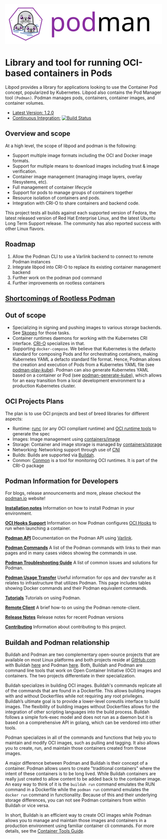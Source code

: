 ![PODMAN logo](logo/podman-logo-source.svg)

# Library and tool for running OCI-based containers in Pods

Libpod provides a library for applications looking to use the Container Pod concept,
popularized by Kubernetes.  Libpod also contains the Pod Manager tool `(Podman)`. Podman manages pods, containers, container images, and container volumes.

* [Latest Version: 1.2.0](https://github.com/containers/libpod/releases/latest)
* [Continuous Integration:](contrib/cirrus/README.md) [![Build Status](https://api.cirrus-ci.com/github/containers/libpod.svg)](https://cirrus-ci.com/github/containers/libpod/master)

## Overview and scope

At a high level, the scope of libpod and podman is the following:

* Support multiple image formats including the OCI and Docker image formats.
* Support for multiple means to download images including trust & image verification.
* Container image management (managing image layers, overlay filesystems, etc).
* Full management of container lifecycle
* Support for pods to manage groups of containers together
* Resource isolation of containers and pods.
* Integration with CRI-O to share containers and backend code.

This project tests all builds against each supported version of Fedora, the latest released version of Red Hat Enterprise Linux, and the latest Ubuntu Long Term Support release. The community has also reported success with other Linux flavors.

## Roadmap

1. Allow the Podman CLI to use a Varlink backend to connect to remote Podman instances
1. Integrate libpod into CRI-O to replace its existing container management backend
1. Further work on the podman pod command
1. Further improvements on rootless containers

## [Shortcomings of Rootless Podman](https://github.com/containers/libpod/blob/master/rootless.md)

## Out of scope

* Specializing in signing and pushing images to various storage backends.
  See [Skopeo](https://github.com/containers/skopeo/) for those tasks.
* Container runtimes daemons for working with the Kubernetes CRI interface.
  [CRI-O](https://github.com/kubernetes-sigs/cri-o) specializes in that.
* Supporting `docker-compose`.  We believe that Kubernetes is the defacto
  standard for composing Pods and for orchestrating containers, making
  Kubernetes YAML a defacto standard file format. Hence, Podman allows the
  creation and execution of Pods from a Kubernetes YAML file (see
  [podman-play-kube](https://github.com/containers/libpod/blob/master/docs/podman-play-kube.1.md)).
  Podman can also generate Kubernetes YAML based on a container or Pod (see
  [podman-generate-kube](https://github.com/containers/libpod/blob/master/docs/podman-generate-kube.1.md)),
  which allows for an easy transition from a local development environment
  to a production Kubernetes cluster.

## OCI Projects Plans

The plan is to use OCI projects and best of breed libraries for different aspects:
- Runtime: [runc](https://github.com/opencontainers/runc) (or any OCI compliant runtime) and [OCI runtime tools](https://github.com/opencontainers/runtime-tools) to generate the spec
- Images: Image management using [containers/image](https://github.com/containers/image)
- Storage: Container and image storage is managed by [containers/storage](https://github.com/containers/storage)
- Networking: Networking support through use of [CNI](https://github.com/containernetworking/cni)
- Builds: Builds are supported via [Buildah](https://github.com/containers/buildah).
- Conmon: [Conmon](https://github.com/kubernetes-sigs/cri-o) is a tool for monitoring OCI runtimes. It is part of the CRI-O package

## Podman Information for Developers

For blogs, release announcements and more, please checkout the [podman.io](https://podman.io) website!

**[Installation notes](install.md)**
Information on how to install Podman in your environment.

**[OCI Hooks Support](pkg/hooks/README.md)**
Information on how Podman configures [OCI Hooks][spec-hooks] to run when launching a container.

**[Podman API](API.md)**
Documentation on the Podman API using [Varlink](https://www.varlink.org/).

**[Podman Commands](commands.md)**
A list of the Podman commands with links to their man pages and in many cases videos
showing the commands in use.

**[Podman Troubleshooting Guide](troubleshooting.md)**
A list of common issues and solutions for Podman.

**[Podman Usage Transfer](transfer.md)**
Useful information for ops and dev transfer as it relates to infrastructure that utilizes Podman.  This page
includes tables showing Docker commands and their Podman equivalent commands.

**[Tutorials](docs/tutorials)**
Tutorials on using Podman.

**[Remote Client](remote_client.md)**
A brief how-to on using the Podman remote-client.

**[Release Notes](RELEASE_NOTES.md)**
Release notes for recent Podman versions

**[Contributing](CONTRIBUTING.md)**
Information about contributing to this project.

[spec-hooks]: https://github.com/opencontainers/runtime-spec/blob/v2.0.1/config.md#posix-platform-hooks

## Buildah and Podman relationship

Buildah and Podman are two complementary open-source projects that are
available on most Linux platforms and both projects reside at
[GitHub.com](https://github.com) with Buildah
[here](https://github.com/containers/buildah) and Podman
[here](https://github.com/containers/libpod).  Both, Buildah and Podman are
command line tools that work on Open Container Initiative (OCI) images and
containers.  The two projects differentiate in their specialization.

Buildah specializes in building OCI images.  Buildah's commands replicate all
of the commands that are found in a Dockerfile.  This allows building images
with and without Dockerfiles while not requiring any root privileges.
Buildah’s ultimate goal is to provide a lower-level coreutils interface to
build images.  The flexibility of building images without Dockerfiles allows
for the integration of other scripting languages into the build process.
Buildah follows a simple fork-exec model and does not run as a daemon
but it is based on a comprehensive API in golang, which can be vendored
into other tools.

Podman specializes in all of the commands and functions that help you to maintain and modify
OCI images, such as pulling and tagging.  It also allows you to create, run, and maintain those containers
created from those images.

A major difference between Podman and Buildah is their concept of a container.  Podman
allows users to create "traditional containers" where the intent of these containers is
to be long lived.  While Buildah containers are really just created to allow content
to be added back to the container image.  An easy way to think of it is the
`buildah run` command emulates the RUN command in a Dockerfile while the `podman run`
command emulates the `docker run` command in functionality.  Because of this and their underlying
storage differences, you can not see Podman containers from within Buildah or vice versa.

In short, Buildah is an efficient way to create OCI images while Podman allows
you to manage and maintain those images and containers in a production environment using
familiar container cli commands.  For more details, see the
[Container Tools Guide](https://github.com/containers/buildah/tree/master/docs/containertools).
